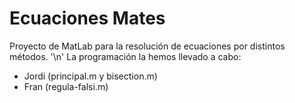 # Ecuaciones Mates
 
Proyecto de MatLab para la resolución de ecuaciones por distintos métodos. '\n'
La programación la hemos llevado a cabo:
 - Jordi (principal.m y bisection.m)
 - Fran (regula-falsi.m)
 
